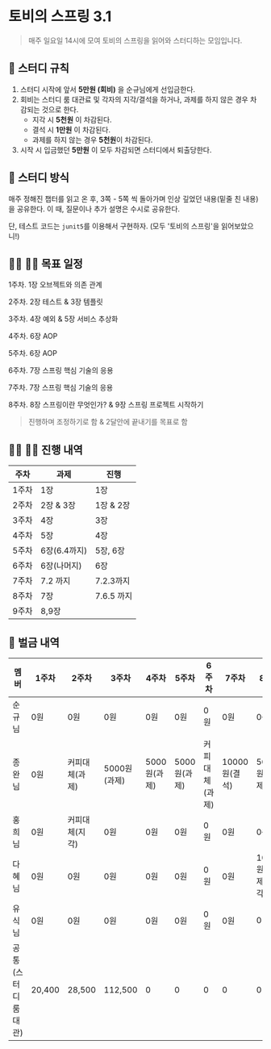 # 토비의 스프링 3.1

> 매주 일요일 14시에 모여 토비의 스프링을 읽어와 스터디하는 모임입니다.

## 🤝 스터디 규칙

1. 스터디 시작에 앞서 **5만원 (회비)** 을 순규님에게 선입금한다.
2. 회비는 스터디 룸 대관료 및 각자의 지각/결석을 하거나, 과제를 하지 않은 경우 차감되는 것으로 한다.
    - 지각 시 **5천원** 이 차감된다.
    - 결석 시 **1만원** 이 차감된다.
    - 과제를 하지 않는 경우 **5천원**이 차감된다.
3. 시작 시 입금했던 **5만원** 이 모두 차감되면 스터디에서 퇴출당한다.

## 🤔 스터디 방식

매주 정해진 챕터를 읽고 온 후, 3쪽 - 5쪽 씩 돌아가며 인상 깊었던 내용(밑줄 친 내용)을 공유한다.
이 때, 질문이나 추가 설명은 수시로 공유한다.

단, 테스트 코드는 `junit5`를 이용해서 구현하자. (모두 '토비의 스프링'을 읽어보았으니!)

## 🏃‍♀️ 🏃‍♂️ 목표 일정

1주차. 1장 오브젝트와 의존 관계

2주차. 2장 테스트 & 3장 템플릿

3주차. 4장 예외 & 5장 서비스 추상화

4주차. 6장 AOP

5주차. 6장 AOP

6주차. 7장 스프링 핵심 기술의 응용

7주차. 7장 스프링 핵심 기술의 응용

8주차. 8장 스프링이란 무엇인가? & 9장 스프링 프로젝트 시작하기

> 진행하며 조정하기로 함 & 2달안에 끝내기를 목표로 함

## 🏃‍♀️ 🏃‍♂️ 진행 내역

| 주차 | 과제 | 진행 |
|-----|------|------|
| 1주차 | 1장 | 1장 |
| 2주차 | 2장 & 3장 | 1장 & 2장 |
| 3주차 | 4장 | 3장 |
| 4주차 | 5장 | 4장 |
| 5주차 | 6장(6.4까지) | 5장, 6장 |
| 6주차 | 6장(나머지) | 6장 |
| 7주차 | 7.2 까지 | 7.2.3까지 |
| 8주차 | 7장 | 7.6.5 까지 |
| 9주차 | 8,9장 |  |

## 🤑 벌금 내역

| 멤버 | 1주차 | 2주차 | 3주차 | 4주차 | 5주차 | 6주차 | 7주차 | 8주차 | 9주차 | 10주차 | 
|-----|-------|------|------|-----|-------|------|------|-----|-------|------|
| 순규님 | 0원 | 0원 | 0원 | 0원 | 0원 | 0원 | 0원 | 0원 |  |  |  |  |  |
| 종완님 | 0원 | 커피대체(과제) | 5000원(과제) | 5000원(과제) | 5000원(과제) | 커피대체(과제) | 10000원(결석) | 5000원(과제) |  |  |  |  |  |
| 홍희님 | 0원 | 커피대체(지각) | 0원 | 0원 | 0원 | 0원 | 0원 | 0원 |  |  |  |  |  |
| 다혜님 | 0원 | 0원 | 0원 | 0원 | 0원 | 0원 | 0원 | 10000원(과제, 지각) |  |  |  |  |  |
| 유식님 | 0원 | 0원 | 0원 | 0원 | 0원 | 0원 | 0원 | 0 |  |  |  |  |  |
| 공통 (스터디룸 대관) | 20,400 | 28,500 | 112,500 | 0 | 0 | 0 | 0 | 0 |  |  |  |  |  |
